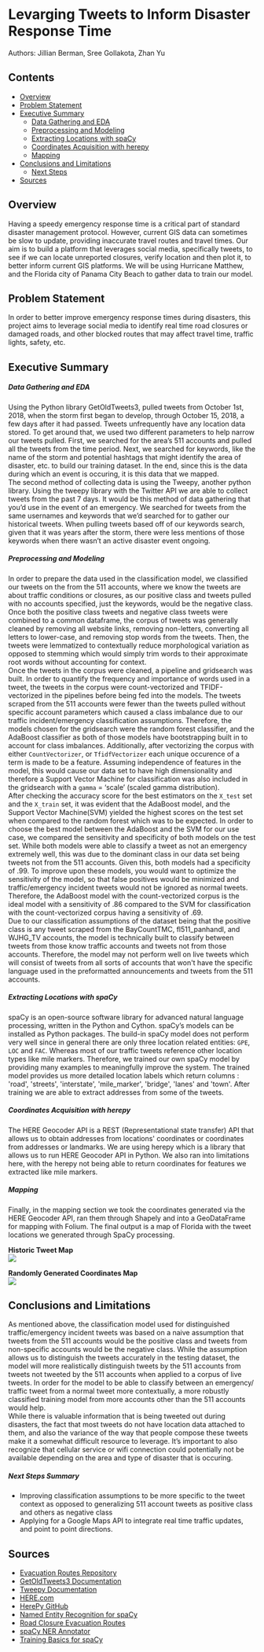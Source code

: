 # Levarging Tweets to Inform Disaster Response Time  
Authors: Jillian Berman, Sree Gollakota, Zhan Yu 
## Contents 
- [Overview](#Overview)
- [Problem Statement](#Problem-Statement)
- [Executive Summary](#Executive-Summary)  
	- [Data Gathering and EDA](#Data-Gathering-and-EDA)
	- [Preprocessing and Modeling](#Preprocessing-and-Modeling)
	- [Extracting Locations with spaCy](#Extracting-Locations-with-spaCy)
	- [Coordinates Acquisition with herepy](#Coordinates-Acquisition-with-herepy)
	- [Mapping](#Mapping)
- [Conclusions and Limitations](#Conclusions-and-Limitations)
    - [Next Steps](#Next-Steps-Summary) 
- [Sources](#Sources)
## Overview 
Having a speedy emergency response time is a critical part of standard disaster management protocol. However, current GIS data can sometimes be slow to update, providing inaccurate travel routes and travel times. Our aim is to build a platform that leverages social media, specifically tweets, to see if we can locate unreported closures, verify location and then plot it, to better inform current GIS platforms. We will be using Hurricane Matthew, and the Florida city of Panama City Beach to gather data to train our model. 

## Problem Statement 
In order to better improve emergency response times during disasters, this project aims to leverage social media to identify real time road closures or damaged roads, and other blocked routes that may affect travel time, traffic lights, safety, etc. 

## Executive Summary

##### Data Gathering and EDA

Using the Python library GetOldTweets3, pulled tweets from October 1st, 2018, when the storm first began to develop, through October 15, 2018, a few days after it had passed. Tweets unfrequently have any location data stored. To get around that,  we used two different parameters to help narrow our tweets pulled. First, we searched for the area’s 511 accounts and pulled all the tweets from the time period. Next, we searched for keywords, like the name of the storm and potential hashtags that might identify the area of disaster, etc. to build our training dataset. In the end, since this is the data during which an event is occuring, it is this data that we mapped.  
The second method of collecting data is using the Tweepy, another python library. Using the tweepy library with the Twitter API we are able to collect tweets from the past 7 days. It would be this method of data gathering that you’d use in the event of an emergency.  We searched for tweets from the same usernames and keywords that we’d searched for to gather our historical tweets. When pulling tweets based off of our keywords search, given that it was years after the storm, there were less mentions of those keywords when there wasn’t an active disaster event ongoing. 

##### Preprocessing and Modeling

In order to prepare the data used in the classification model, we classified our tweets on the from the 511 accounts, where we know the tweets are about traffic conditions or closures, as our positive class and tweets pulled with no accounts specified, just the keywords, would be the negative class. Once both the positive class tweets and negative class tweets were combined to a common dataframe, the corpus of tweets was generally cleaned by removing all website links, removing non-letters, converting all letters to lower-case, and removing stop words from the tweets. Then, the tweets were lemmatized to contextually reduce morphological variation as opposed to stemming which would simply trim words to their approximate root words without accounting for context. <br>
Once the tweets in the corpus were cleaned, a pipeline and gridsearch was built. In order to quantify the frequency and importance of words used in a tweet, the tweets in the corpus were count-vectorized and TFIDF-vectorized in the pipelines before being fed into the models. The tweets scraped from the 511 accounts were fewer than the tweets pulled without specific account parameters which caused a class imbalance due to our traffic incident/emergency classification assumptions. Therefore, the models chosen for the gridsearch were the random forest classifier, and the AdaBoost classifier as both of those models have bootstrapping built in to account for class imbalances. Additionally, after vectorizing the corpus with either `CountVectorizer`, or `TfidfVectorizer` each unique occurence of a term is made to be a feature. Assuming independence of features in the model, this would cause our data set to have high dimensionality and therefore a Support Vector Machine for classification was also included in the gridsearch with a `gamma` = ‘scale’ (scaled gamma distribution).<br>
After checking the accuracy score for the best estimators on the `X_test` set and the `X_train` set, it was evident that the AdaBoost model, and the Support Vector Machine(SVM) yielded the highest scores on the test set when compared to the random forest which was to be expected. In order to choose the best model between the AdaBoost and the SVM for our use case, we compared the sensitivity and specificity of both models on the test set. While both models were able to classify a tweet as not an emergency extremely well, this was due to the dominant class in our data set being tweets not from the 511 accounts. Given this, both models had a specificity of .99.  To improve upon these models, you would want to optimize the sensitivity of the model, so that false positives would be minimized and traffic/emergency incident tweets would not be ignored as normal tweets. Therefore, the AdaBoost model with the count-vectorized corpus is the ideal model with a sensitivity of .86 compared to the SVM for classification with the count-vectorized corpus having a sensitivity of .69. <br>
Due to our classification assumptions of the dataset being that the positive class is any tweet scraped from the BayCountTMC, fl511_panhandl, and WJHG_TV accounts, the model is technically built to classify between tweets from those  know traffic accounts and tweets not from those accounts. Therefore, the model may not perform well on live tweets which will consist of tweets from all sorts of accounts that won't have the specific language used in the preformatted announcements and tweets from the 511 accounts.<br>

##### Extracting Locations with spaCy
spaCy is an open-source software library for advanced natural language processing, written in the Python and Cython. spaCy’s models can be installed as Python packages. The build-in spaCy model does not perform very well since in general there are only three location related entities: `GPE`, `LOC` and `FAC`. Whereas most of our traffic tweets reference other location types like mile markers.  Therefore, we trained our own spaCy model by providing many examples to meaningfully improve the system. The trained model provides us more detailed location labels which return columns : 'road', 'streets', 'interstate', 'mile_marker', 'bridge', 'lanes' and  'town'. After training we are able to extract addresses from some of the tweets.<br>


##### Coordinates Acquisition with herepy
The HERE Geocoder API is a REST (Representational state transfer) API that allows us to obtain addresses from locations' coordinates or coordinates from addresses or landmarks. We are using herepy which is a library that allows us to run HERE Geocoder API in Python. We also ran into limitations here, with the herepy not being able to return coordinates for features we extracted like mile markers. <br>

##### Mapping
Finally, in the mapping section we took the coordinates generated via the HERE Geocoder API, ran them through Shapely and into a GeoDataFrame for mapping with Folium. The final output is a map of Florida with the tweet locations we generated through SpaCy processing. <br>

**Historic Tweet Map**<br>
<img src = "https://github.com/TheTr33/Leveraging_Tweets_to_Inform_Disaster_Response_Time/blob/master/images/historic_tweet_map.PNG"/><br>

**Randomly Generated Coordinates Map**<br>
<img src= "https://github.com/TheTr33/Leveraging_Tweets_to_Inform_Disaster_Response_Time/blob/master/images/random_tweet_map.PNG"/><br>

## Conclusions and Limitations  
As mentioned above, the classification model used for distinguished traffic/emergency incident tweets was based on a naive assumption that tweets from the 511 accounts would be the positive class and tweets from non-specific accounts would be the negative class. While the assumption allows us to distinguish the tweets accurately in the testing dataset, the model will more realistically distinguish tweets by the 511 accounts from tweets not tweeted by the 511 accounts when applied to a corpus of live tweets. In order for the model to be able to classify between an emergency/ traffic tweet from a normal tweet more contextually, a more robustly classified training model from more accounts other than the 511 accounts would help. <br>
While there is valuable information that is being tweeted out during disasters, the fact that most tweets do not have location data attached to them, and also the variance of the way that people compose these tweets make it a somewhat difficult resource to leverage. It’s important to also recognize that cellular service or wifi connection could potentially not be available depending on the area and type of disaster that is occuring.

##### Next Steps Summary
- Improving classification assumptions to be more specific to the tweet context as opposed to generalizing 511 account tweets as positive class and others as negative class  
- Applying for a Google Maps API to integrate real time traffic updates, and point to point directions. 


## Sources 

- [Evacuation Routes Repository](https://github.com/DCapella/evacuation-routes) 
- [GetOldTweets3 Documentation](https://pypi.org/project/GetOldTweets3/) 
- [Tweepy Documentation](http://www.tweepy.org/)
- [HERE.com](https://www.here.com/)   
- [HerePy GitHub](https://github.com/abdullahselek/HerePy)   
- [Named Entity Recognition for spaCy](https://spacy.io/api/annotation#named-entities)  
- [Road Closure Evacuation Routes](https://github.com/fmanon/Road_Closures_Evacuation_Routes)  
- [spaCy NER Annotator](https://github.com/ManivannanMurugavel/spacy-ner-annotator)  
- [Training Basics for spaCy](https://spacy.io/usage/training)  
